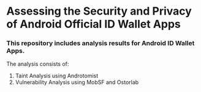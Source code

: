 # Assessing the Security and Privacy of Android Official ID Wallet Apps

### This repository includes analysis results for Android ID Wallet Apps.

The analysis consists of:<br>
1) Taint Analysis using Androtomist<br>
2) Vulnerability Analysis using MobSF and Ostorlab<br>
